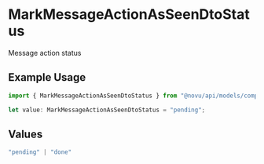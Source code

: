 # MarkMessageActionAsSeenDtoStatus

Message action status

## Example Usage

```typescript
import { MarkMessageActionAsSeenDtoStatus } from "@novu/api/models/components";

let value: MarkMessageActionAsSeenDtoStatus = "pending";
```

## Values

```typescript
"pending" | "done"
```